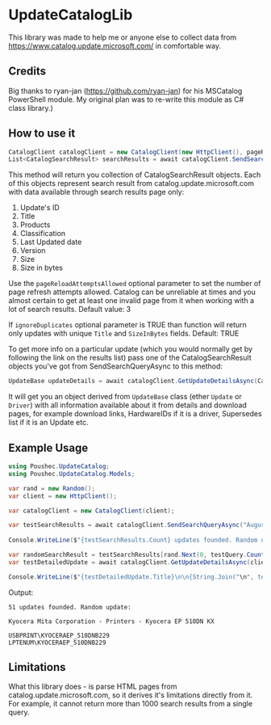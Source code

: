 # UpdateCatalogLib

This library was made to help me or anyone else to collect data from https://www.catalog.update.microsoft.com/ in comfortable way.

## Credits

Big thanks to ryan-jan (https://github.com/ryan-jan) for his MSCatalog PowerShell module. My original plan was to re-write this module as C# class library.)

## How to use it

``` C#
CatalogClient catalogClient = new CatalogClient(new HttpClient(), pageReloadAttemptsAllowed = 3);
List<CatalogSearchResult> searchResults = await catalogClient.SendSearchQueryAsync("SQL Server 2019", ignoreDuplicates = true);
```
This method will return you collection of CatalogSearchResult objects. Each of this objects represent search result from catalog.update.microsoft.com with data available through
search results page only: 

1. Update's ID
2. Title
3. Products
4. Classification
5. Last Updated date
6. Version
7. Size
8. Size in bytes

Use the `pageReloadAttemptsAllowed` optional parameter to set the number of page refresh attempts allowed. Catalog can be unreliable at times and you almost certain to get at least one invalid page from it when working with a lot of search results. Default value: 3 

If `ignoreDuplicates` optional parameter is TRUE than function will return only updates with unique `Title` and `SizeInBytes` fields. Default: TRUE

To get more info on a particular update (which you would normally get by following the link on the results list) pass one of the CatalogSearchResult objects you've got from SendSearchQueryAsync to this method: 

``` C#
UpdateBase updateDetails = await catalogClient.GetUpdateDetailsAsync(CatalogSearchResult searchResult)
```

It will get you an object derived from `UpdateBase` class (ether `Update` or `Driver`) with all information available about it from details and download pages, for example download links, HardwareIDs if it is a driver, Supersedes list if it is an Update etc. 

## Example Usage

``` C#
using Poushec.UpdateCatalog;
using Poushec.UpdateCatalog.Models;

var rand = new Random();
var client = new HttpClient();

var catalogClient = new CatalogClient(client);

var testSearchResults = await catalogClient.SendSearchQueryAsync("August 2021 Drivers", false);
            
Console.WriteLine($"{testSearchResults.Count} updates founded. Random update:\n");

var randomSearchResult = testSearchResults[rand.Next(0, testQuery.Count)];
var testDetailedUpdate = await catalogClient.GetUpdateDetailsAsync(client, randomSearchResult) as Driver; //We're probably won't find anything but drivers by this query)

Console.WriteLine($"{testDetailedUpdate.Title}\n\n{String.Join("\n", testDetailedUpdate.HardwareIDs)}");
```

Output: 

```
51 updates founded. Random update:

Kyocera Mita Corporation - Printers - Kyocera EP 510DN KX

USBPRINT\KYOCERAEP_510DNB229
LPTENUM\KYOCERAEP_510DNB229
```

## Limitations

What this library does - is parse HTML pages from catalog.update.microsoft.com, so it derives it's limitations directly from it. For example, it cannot return more than 1000 search results from a single query.
